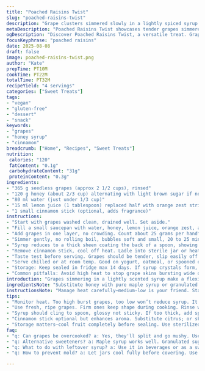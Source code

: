 ```yaml
---
title: "Poached Raisins Twist"
slug: "poached-raisins-twist"
description: "Grape clusters simmered slowly in a lightly spiced syrup that thickens to gloss, translucent grapes bursting with sweet-tart flavor. Variations swap honey for sugar and replace lemon with orange zest for brightness. Suitable for vegans and free from gluten, nuts, dairy, eggs. Uses fresh seedless grapes poached in a blend of water, sweetener, and citrus with added cinnamon stick. Ideal for toppings or eating straight from the jar. Keeps chilled up to two weeks safe sealed tight. Technique relies on watching translucency of grape skins, feel for softness, recognizing syrup sheen as readiness clues."
metaDescription: "Poached Raisins Twist showcases tender grapes simmered in honey syrup. A must-try vegan and gluten-free delight with endless uses."
ogDescription: "Discover Poached Raisins Twist, a versatile treat. Grapes simmered in a spiced syrup, perfect for various dishes or snacking."
focusKeyphrase: "poached raisins"
date: 2025-08-08
draft: false
image: poached-raisins-twist.png
author: "Kate"
prepTime: PT10M
cookTime: PT22M
totalTime: PT32M
recipeYield: "4 servings"
categories: ["Sweet Treats"]
tags:
- "vegan"
- "gluten-free"
- "dessert"
- "snack"
keywords:
- "grapes"
- "honey syrup"
- "cinnamon"
breadcrumb: ["Home", "Recipes", "Sweet Treats"]
nutrition: 
 calories: "120"
 fatContent: "0.1g"
 carbohydrateContent: "31g"
 proteinContent: "0.3g"
ingredients:
- "365 g seedless grapes (approx 2 1/2 cups), rinsed"
- "120 g honey (about 2/3 cup) alternating with light brown sugar if no honey"
- "80 ml water (just under 1/3 cup)"
- "15 ml lemon juice (1 tablespoon) replaced half with orange zest strips"
- "1 small cinnamon stick (optional, adds fragrance)"
instructions:
- "Start with grapes washed clean, drained well. Set aside."
- "Fill a small saucepan with water, honey, lemon juice, orange zest, and cinnamon stick. Low-medium flame till syrup just starts bubbling."
- "Add grapes in one layer, no crowding. Count about 25 grams per handful to evenly distribute heat."
- "Simmer gently, no rolling boil, bubbles soft and small, 20 to 25 minutes. Watch skins turn translucent; they will wrinkle slightly but remain firm, not soggy."
- "Syrup reduces to a thick sheen coating the back of a spoon, showing ready. If syrup thickens too fast, lower heat or add a splash more water."
- "Remove cinnamon stick, cool off heat. Ladle into sterile jar or heatproof bowl. Let cool to room temp, then cover and refrigerate."
- "Taste test before serving. Grapes should be tender, slip easily off skins, but hold shape. Syrup sticky, not crystallized or too thin."
- "Serve chilled or at room temp. Good on yogurt, oatmeal, or spooned over cake."
- "Storage: Keep sealed in fridge max 14 days. If syrup crystals form, warm gently to dissolve and stir."
- "Common pitfalls: Avoid high heat to stop grape skins bursting wide open and become mush."
introduction: "Grapes simmering in a lightly scented syrup make a flexible base for many dishes or grab-and-go sweet bites. Fresh seedless grapes slowly poached bring out a translucent shine, subtle softness, and concentrated sweetness. Low heat is key. Too hot and grapes break; too cold and syrup won’t reduce properly. Honey or brown sugar adds richer flavor over plain sugar, while a cinnamon stick or citrus zest punch up aroma. Watch visual cues—grape skin translucence, syrup thickness on spoon. No guesswork with feel or vision. This method stretches beyond standard fruit compotes. Keeps well. Practical for busy kitchens needing a versatile fruit preserve without fuss. Skips eggs, dairy, nuts, gluten easily."
ingredientsNote: "Substitute honey with pure maple syrup or granulated sugar if no honey present. Brown sugar gives caramel undertone instead of sharp sweetness. Water controls syrup consistency, add more to thin it or less to concentrate. Orange zest for vibrant citrus note can be swapped with lemon peel or a splash of lime juice. Cinnamon stick optional but elevates aroma and flavor complexity, especially for desserts served in cooler months. Buy grapes fresh, ripe but firm to avoid mushiness during cooking. Wash well, dry fully to reduce unwanted dilution when simmering. Seedless saves hassle but seeded can work, just expect longer cook to avoid bitterness leaching from skins."
instructionsNote: "Manage heat carefully—medium-low is your friend. Start syrup gently so honey dissolves fully before adding grapes. Stir once when grapes go in, then mostly hands off. Stirring ruins delicate grape skins. Simmer with lid off or tilted to monitor moisture loss. Watch grapes closely around 18-20 minutes to catch ideal translucency. Too long and grapes split open. Syrup thickness best judged by spoon back test, glossy nap that isn’t sticky granular. Cool completely before storage to avoid condensation. Use sterilized jars for fridge storage to prevent spoilage. Reheat gently if syrup thickens overly or crystals appear. Good to double recipe keeping proportions but use a wider pan for even poaching."
tips:
- "Monitor heat. Too high burst grapes, too low won’t reduce syrup. It’s about patience; coax flavors out of those grapes. Consistency watch helps."
- "Use fresh, ripe grapes. Firm ones keep shape during cooking. Rinse well, dry fully. Wet grapes dilute syrup. Sub honey with maple; works fine."
- "Syrup should cling to spoon, glossy not sticky. If too thick, add splash of water. If too thin, keep simmering a bit longer. Visual cues matter."
- "Cinnamon stick optional but enhances aroma. Substitute citrus; or skip altogether. Feel the texture of grapes. Tender but not mushy defines success."
- "Storage matters—cool fruit completely before sealing. Use sterilized jars; prevents spoilage. Can last up to two weeks. Crystals form? Warm gently."
faq:
- "q: Can grapes be overcooked? a: Yes, they'll split and go mushy. Use medium-low heat, watch closely near 20 minutes. Test skins it’s key."
- "q: Alternative sweeteners? a: Maple syrup works well. Granulated sugar too but will change flavor. Honey gives depth others don’t."
- "q: What to do with leftover syrup? a: Use it in beverages or as a sweetener for desserts. Keep it sealed tight; lasts as long, up to two weeks."
- "q: How to prevent mold? a: Let jars cool fully before covering. Use airtight containers. Check for condensation; store properly aids longevity."

---
```

